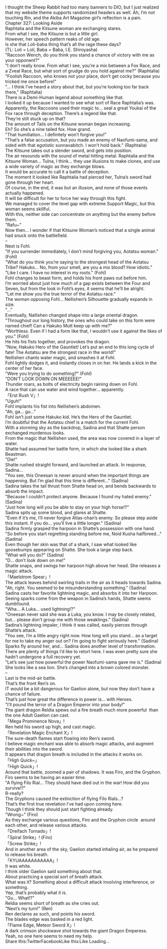 <br/>
I thought the Sheep Rabbit had too many banners to DIO, but I just realized that my website theme supports randomized headers as well. Ah, I’m not touching Rin, and the Akiba Art Magazine girl’s reflection is a pain.<br/>
Chapter 327: Looking Aside<br/>
Raphtalia and the Kitsune woman are exchanging stares.<br/>
From what I see, the Kitsune is but a little girl.<br/>
However, her speech pattern reaks of old age.<br/>
Is she that Loli-baba thing that’s all the rage these days?<br/>
(TL: Loli = Loli, Baba = Baba, I.E. Shiroyasha)<br/>
"Raccoon Wench, do you think you stand a chance of victory with me as your opponent?"<br/>
"I don’t really know. From what I see, you’re a mix between a Fox Race, and a Zveal Race, but what sort of grudge do you hold against me?" (Raphtalia)<br/>
"Foolish Raccoon, who knows not your place, don’t get cocky because you tricked me once before!"<br/>
"… I think I’ve heard a story about that, but you’re looking too far back there," (Raphtalia)<br/>
There is a Demi-Human legend about something like that.<br/>
I looked it up because I wanted to see what sort of Race Raphtalia’s was.<br/>
Apparently, the Raccoons used their magic to… seal a great Youkai of the Fox race through deception. There’s a legend like that.<br/>
They’re still stuck up on that?<br/>
The amount of Tails on the Kitsune woman began increasing.<br/>
Eh? So she’s a nine tailed fox. How grand.<br/>
"That humiliation… I definitely won’t forgive you!"<br/>
"That’s a false accusation, but you made an enemy of Naofumi-sama, and sided with that egotistic sunnavabitch. I won’t hold back." (Raphtalia)<br/>
The Kitsune takes out a slender sword, and gets into position.<br/>
The air resounds with the sound of metal hitting metal. Raphtalia and the Kitsune Woman… Tulna, I think… they use illusions to make clones, and use a wide variety of magic as they exchange blows.<br/>
It would be accurate to call it a battle of deception.<br/>
The moment it looked like Raphtalia had pierced her, Tulna’s sword had gone through her heart.<br/>
Of course, in the end, it was but an illusion, and none of those events actually happened.<br/>
It will be difficult for her to force her way through this fight.<br/>
We managed to cover the level gap with extreme Support Magic, but this woman seems skillful.<br/>
With this, neither side can concentrate on anything but the enemy before them.<br/>
"Rafu~"<br/>
Now then… I wonder if that Kitsune Woman’s noticed that a single animal had snuck onto the battlefield.<br/>
–<br/>
Next is Fohl.<br/>
"If you surrender immediately, I don’t mind forgiving you, Aotatsu woman." (Fohl)<br/>
"What do you think you’re saying to the strongest head of the Aotatsu Tribe? Hakuko… No, from your smell, are you a mix blood? How idiotic."<br/>
"Like I care. I have no interest in my roots." (Fohl)<br/>
Fohl changes to beast form, and holds his front paws out before him.<br/>
I’m worried about just how much of a gap exists between the Four and Seven, but from the look in Fohl’s eyes, it seems that he’ll be alright.<br/>
"Let me show you the true terror of the Aotatsu race."<br/>
The woman opposing Fohl… Nellishen’s Silhouette gradually expands in size.<br/>
"…"<br/>
Eventually, Nallishen changed shape into a large oriental dragon.<br/>
"Throughout our long history, the ones who could take on this form were named chief! Can a Hakuko Mutt keep up with me?"<br/>
"Worthless. Even if I had a form like that, I wouldn’t use it against the likes of you." (Fohl)<br/>
He hits his fists together, and provokes the dragon.<br/>
"Now, Hakuko Hero of the Gauntlet! Let’s put an end to this long cycle of fate! The Aotatsu are the strongest race in the world!"<br/>
Nellishen chants water magic, and smashes it at Fohl.<br/>
Fohl lightly dodges it, and instantly closes in on her. He lands a kick in the center of her face.<br/>
"Were you trying to do something?" (Fohl)<br/>
"DON’T LOOK DOWN ON MEEEEEE!"<br/>
Thunder roars, as bolts of electricity begin raining down on Fohl.<br/>
A race that can use water and wind together… apparently.<br/>
「Erst Rush V」!<br/>
"Uguh!"<br/>
Fohl implants his fist into Nellishen’s abdomen.<br/>
"Ah, ga… gu…"<br/>
Fohl isn’t just some Hakuko kid. He’s the Hero of the Gauntlet.<br/>
I’m doubtful that the Aotatsu chief is a match for the current Fohl.<br/>
With a storming sky as the backdrop, Sadina and that Shatte person exchanged murderous looks.<br/>
From the magic that Nellishen used, the area was now covered in a layer of water.<br/>
Shatte had assumed her battle form, in which she looked like a shark Beastman.<br/>
"Die!"<br/>
Shatte rushed straight forward, and launched an attack. In response, Sadina…<br/>
"You see, this Oneesan is never around when the important things are happening. But I’m glad that this time is different…" (Sadina)<br/>
Sadina takes the tail thrust from Shatte head on, and bends backwards to absorb the impact.<br/>
"Because I couldn’t protect anyone. Because I found my hated enemy." (Sadina)<br/>
"Just how long will you be able to stay on your high horse!?"<br/>
Sadina spits up some blood, and glares at Shatte.<br/>
"Even if it’s me, I’ll never forgive Atlas-chan’s enemy. So please step aside this instant. If you do… you’ll live a little longer." (Sadina)<br/>
Sadina firmly grasped the harpoon in Shatte’s possession with one hand.<br/>
"So before you start regretting standing before me, Noid Kusha halfbreed…" (Sadina)<br/>
Even though her skin was that of a shark, I saw what looked like goosebumps appearing on Shatte. She took a large step back.<br/>
"What will you do?" (Sadina)<br/>
"D… don’t look down on me!"<br/>
Shatte snaps, and swings her harpoon high above her head. She releases a magic attack.<br/>
「Maelstrom Spear」!<br/>
The attack leaves behind swirling trails in the air as it heads towards Sadina.<br/>
"Ah, right. You seemed to be misunderstanding something." (Sadina)<br/>
Sadina casts her favorite lightning magic, and absorbs it into her Harpoon.<br/>
Seeing sparks come from the weapon in Sadina’s hands, Shatte seems dumbfound.<br/>
"Wha… A Luka… used lightning!?"<br/>
"Oneesan never said she was a Luka, you know. I may be closely related, but… please don’t group me with those weaklings." (Sadina)<br/>
Sadina’s lightning impaler, I think it was called, easily pierces through Shatte’s attack.<br/>
"You see, I’m a little angry right now. How long will you stand… as a target for me to take my anger out on? I’m going to fight seriously here." (Sadina)<br/>
Sparks fly around her, and… Sadina does another level of transformation.<br/>
There are plenty of things I’d like to retort here. I was even pretty sure she hadn’t undergone a full recovery yet.<br/>
"Let’s see just how powerful the power Naofumi-sama gave me is." (Sadina)<br/>
She looks like a sea lion. She’s changed into a brown colored monster.<br/>
–<br/>
Last is the mid-air battle.<br/>
That’s the front Ren’s on.<br/>
IT would be a bit dangerous for Gaelion alone, but now they don’t have a chance of failure.<br/>
That’s just how great the difference in power is… with Heroes.<br/>
"I’ll pound the terror of a Dragon Emperor into your body!"<br/>
The giant dragon Reldia spews out a fire breath much more powerful  than the one Adult Gaelion can cast.<br/>
「Mega Prominence Nova」!<br/>
Ren held his sword up high, and cast magic.<br/>
「Revelation Magic Enchant X」!<br/>
The sure-death flames start flowing into Ren’s sword.<br/>
I believe magic enchant was able to absorb magic attacks, and augment their abilities into the sword.<br/>
It appears that dragon breath is included in the attacks it works on.<br/>
「High Quick~」<br/>
「High Quick」!<br/>
Around that battle, zoomed a pair of shadows. It was Firo, and the Gryphon.<br/>
Firo seems to be having an easier time.<br/>
"A flying Filo Rial… They should have died out in the war! How did you survive!?"<br/>
R-really?<br/>
The Gryphons caused the extinction of flying Filo Rials…?<br/>
That’s the first true revelation I’ve had upon coming here.<br/>
Though I think they should just start fighting already.<br/>
"Wrong~" (Firo)<br/>
As they exchange various questions, Firo and the Gryphon circle  around each other, and release various attacks.<br/>
「Dreifach Tornado」!<br/>
「Spiral Strike」! (Firo)<br/>
「Screw Strike」!<br/>
And in another area of the sky, Gaelion started inhaling air, as he prepared to release his breath.<br/>
「KYUAAAAAAAAAAA」!<br/>
It was white.<br/>
I think older Gaelion said something about that.<br/>
About practicing a special sort of breath attack.<br/>
What was it? Something about a difficult attack involving interference, or something.<br/>
Yep, that’s probably what it is.<br/>
"Gu… What!?"<br/>
Reldia seems short of breath as she cries out.<br/>
"Next’s my turn!" (Ren)<br/>
Ren declares as such, and points his sword.<br/>
The blades edge was basked in a red light.<br/>
「Flame Edge, Meteor Sword X」!<br/>
A dark crimson shockwave shot towards the giant Dragon Emperess.<br/>
Yeah, no one here seems to need my help.<br/>
Share this:TwitterFacebookLike this:Like Loading... <br/>
